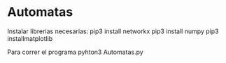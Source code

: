 # Automatas

Instalar librerias necesarias:
pip3 install networkx
pip3 install numpy
pip3 installmatplotlib

Para correr el programa
pyhton3 Automatas.py
